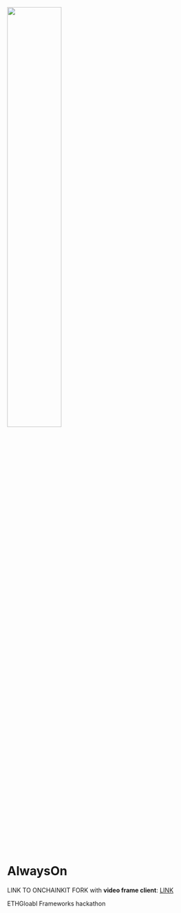 <img src="https://i.imgur.com/4HHBqUV.png" style="width: 50%;" />

# AlwaysOn

LINK TO ONCHAINKIT FORK with **video frame client**:
[LINK](https://github.com/nezz0746/onchainkit)

ETHGloabl Frameworks hackathon